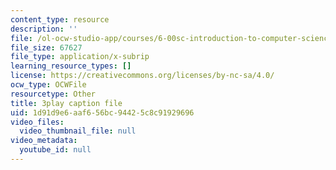 ```yaml
---
content_type: resource
description: ''
file: /ol-ocw-studio-app/courses/6-00sc-introduction-to-computer-science-and-programming-spring-2011/1d91d9e6aaf656bc94425c8c91929696_A2WFReES8CY.vtt
file_size: 67627
file_type: application/x-subrip
learning_resource_types: []
license: https://creativecommons.org/licenses/by-nc-sa/4.0/
ocw_type: OCWFile
resourcetype: Other
title: 3play caption file
uid: 1d91d9e6-aaf6-56bc-9442-5c8c91929696
video_files:
  video_thumbnail_file: null
video_metadata:
  youtube_id: null
---
```


